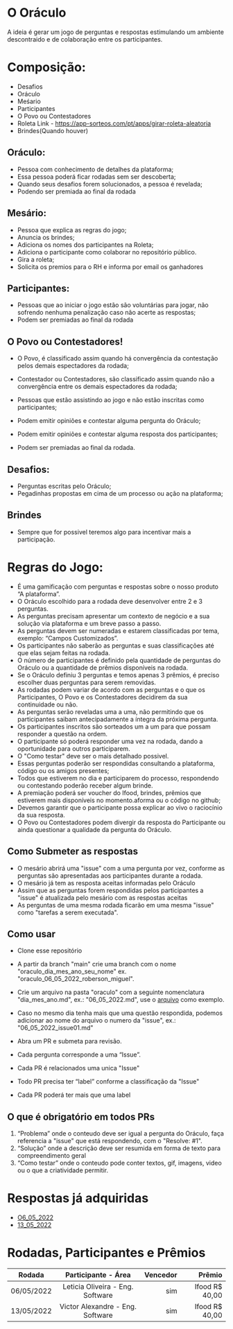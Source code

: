 # O Oráculo
A ideia é gerar um jogo de perguntas e respostas estimulando um ambiente descontraido e de colaboração entre os participantes.

# Composição: 
- Desafios
- Oráculo
- Meśario
- Participantes 
- O Povo ou Contestadores
- Roleta Link - https://app-sorteos.com/pt/apps/girar-roleta-aleatoria
- Brindes(Quando houver)


## Oráculo:  
- Pessoa com conhecimento de detalhes da plataforma;
- Essa pessoa poderá ficar rodadas sem ser descoberta;
- Quando seus desafios forem solucionados, a pessoa é revelada;
- Podendo ser premiada ao final da rodada

## Mesário: 
- Pessoa que explica as regras do jogo;
- Anuncia os brindes;
- Adiciona os nomes dos participantes na Roleta;
- Adiciona o participante como colaborar no repositório público.
- Gira a roleta;
- Solicita os premios para o RH e informa por email os ganhadores

## Participantes:
- Pessoas que ao iniciar o jogo estão são voluntárias para jogar, não sofrendo nenhuma penalização caso não acerte as respostas;
- Podem ser premiadas ao final da rodada

## O Povo ou Contestadores!
- O Povo, é classificado assim quando há convergência da contestação pelos demais espectadores da rodada;

- Contestador ou Contestadores, são classificado assim quando não a convergência entre os demais espectadores da rodada;

- Pessoas que estão assistindo ao jogo e não estão inscritas como participantes;
- Podem emitir opiniões e contestar alguma pergunta do Oráculo;
- Podem emitir opiniões e contestar alguma resposta dos participantes;
- Podem ser premiadas ao final da rodada.

## Desafios:
- Perguntas escritas pelo Oráculo;
- Pegadinhas propostas em cima de um processo ou ação na plataforma;

## Brindes
- Sempre que for possivel teremos algo para incentivar mais a participação.


# Regras do Jogo:

- É uma gamificação com perguntas e respostas sobre o nosso produto “A plataforma”.
- O Oráculo escolhido para a rodada deve desenvolver entre 2 e 3 perguntas.
- As perguntas precisam apresentar um contexto de negócio e a sua solução via plataforma e um breve passo a passo.
- As perguntas devem ser numeradas e estarem classificadas por tema, exemplo: “Campos Customizados”.
- Os participantes não saberão as perguntas e suas classificações até que elas sejam feitas na rodada.
- O número de participantes é definido pela quantidade de perguntas do Oráculo ou a quantidade de prêmios disponíveis na rodada.
- Se o Oráculo definiu 3 perguntas e temos apenas 3 prêmios, é preciso escolher duas perguntas para serem removidas.
- As rodadas podem variar de acordo com as perguntas e o que os Participantes, O Povo e os Contestadores decidirem da sua continuidade ou não.
- As perguntas serão reveladas uma a uma, não permitindo que os participantes saibam antecipadamente a íntegra da próxima pergunta.
- Os participantes inscritos são sorteados um a um para que possam responder a questão na ordem.
- O participante só poderá responder uma vez na rodada, dando a oportunidade para outros participarem.
- O "Como testar" deve ser o mais detalhado possivel.
- Essas perguntas poderão ser respondidas consultando a plataforma, código ou os amigos presentes;
- Todos que estiverem no dia e participarem do processo, respondendo ou contestando poderão receber algum brinde.
- A premiação poderá ser voucher do Ifood, brindes, prêmios que estiverem mais disponíveis no momento.aforma ou o código no github;
- Devemos garantir que o participante possa explicar ao vivo o raciocínio da sua resposta. 
- O Povo ou Contestadores podem divergir da resposta do Participante ou ainda questionar a qualidade da pergunta do Oráculo.


## Como Submeter as respostas

- O mesário abrirá uma "issue" com a uma pergunta por vez, conforme as perguntas são apresentadas aos participantes durante a rodada.
- O mesário já tem as resposta aceitas informadas pelo Oráculo
- Assim que as perguntas forem respondidas pelos participantes a "issue" é atualizada pelo mesário com as respostas aceitas 
- As perguntas de uma mesma rodada ficarão em uma mesma "issue" como "tarefas a serem executada".


## Como usar

- Clone esse repositório
- A partir da branch "main" crie uma branch com o nome "oraculo_dia_mes_ano_seu_nome" ex. "oraculo_06_05_2022_roberson_miguel".
- Crie um arquivo na pasta "oraculo" com a seguinte nomenclatura "dia_mes_ano.md", ex.: "06_05_2022.md", use o [arquivo](oraculo/exemplo_arquivo.md) como exemplo.
- Caso no mesmo dia tenha mais que uma questão respondida, podemos adicionar ao nome do arquivo o numero da "issue", ex.: "06_05_2022_issue01.md"
- Abra um PR e submeta para revisão.

- Cada pergunta corresponde a uma “Issue”.
- Cada PR é relacionados uma unica "Issue" 
- Todo PR precisa ter “label” conforme a classificação da "Issue"
- Cada PR poderá ter mais que uma label

## O que é obrigatório em todos PRs

1. “Problema” onde o conteudo deve ser igual a pergunta do Oráculo, faça referencia a "issue" que está respondendo, com o "Resolve: #1".
2. “Solução” onde a descrição deve ser resumida em forma de texto para compreendimento geral 
3. “Como testar” onde o conteudo pode conter textos, gif, imagens, video ou o que a criatividade permitir.


# Respostas já adquiridas

* [O6_05_2022](oraculo/06_05_2022.md)
* [13_05_2022](oraculo/13_05_2022.md)


# Rodadas, Participantes e Prêmios


|   Rodada   |      Participante -    Área      | Vencedor |          Prêmio    |
|------------|:--------------------------------:|---------:|-------------------:|
| 06/05/2022 |  Leticia Oliveira - Eng. Software|  sim     |   Ifood R$ 40,00   |
| 13/05/2022 |  Victor Alexandre - Eng. Software|  sim     |   Ifood R$ 40,00   |









